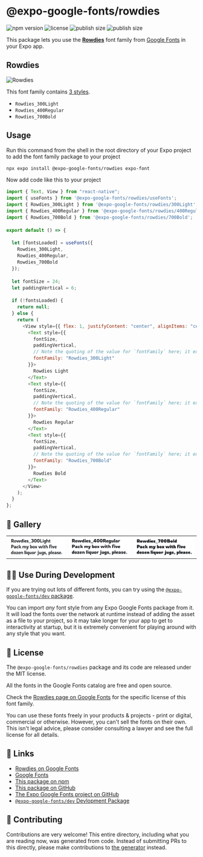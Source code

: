 # @expo-google-fonts/rowdies

![npm version](https://flat.badgen.net/npm/v/@expo-google-fonts/rowdies)
![license](https://flat.badgen.net/github/license/expo/google-fonts)
![publish size](https://flat.badgen.net/packagephobia/install/@expo-google-fonts/rowdies)
![publish size](https://flat.badgen.net/packagephobia/publish/@expo-google-fonts/rowdies)

This package lets you use the [**Rowdies**](https://fonts.google.com/specimen/Rowdies) font family from [Google Fonts](https://fonts.google.com/) in your Expo app.

## Rowdies

![Rowdies](./font-family.png)

This font family contains [3 styles](#-gallery).

- `Rowdies_300Light`
- `Rowdies_400Regular`
- `Rowdies_700Bold`

## Usage

Run this command from the shell in the root directory of your Expo project to add the font family package to your project

```sh
npx expo install @expo-google-fonts/rowdies expo-font
```

Now add code like this to your project

```js
import { Text, View } from "react-native";
import { useFonts } from '@expo-google-fonts/rowdies/useFonts';
import { Rowdies_300Light } from '@expo-google-fonts/rowdies/300Light';
import { Rowdies_400Regular } from '@expo-google-fonts/rowdies/400Regular';
import { Rowdies_700Bold } from '@expo-google-fonts/rowdies/700Bold';

export default () => {

  let [fontsLoaded] = useFonts({
    Rowdies_300Light, 
    Rowdies_400Regular, 
    Rowdies_700Bold
  });

  let fontSize = 24;
  let paddingVertical = 6;

  if (!fontsLoaded) {
    return null;
  } else {
    return (
      <View style={{ flex: 1, justifyContent: "center", alignItems: "center" }}>
        <Text style={{
          fontSize,
          paddingVertical,
          // Note the quoting of the value for `fontFamily` here; it expects a string!
          fontFamily: "Rowdies_300Light"
        }}>
          Rowdies Light
        </Text>
        <Text style={{
          fontSize,
          paddingVertical,
          // Note the quoting of the value for `fontFamily` here; it expects a string!
          fontFamily: "Rowdies_400Regular"
        }}>
          Rowdies Regular
        </Text>
        <Text style={{
          fontSize,
          paddingVertical,
          // Note the quoting of the value for `fontFamily` here; it expects a string!
          fontFamily: "Rowdies_700Bold"
        }}>
          Rowdies Bold
        </Text>
      </View>
    );
  }
};
```

## 🔡 Gallery


||||
|-|-|-|
|![Rowdies_300Light](./300Light/Rowdies_300Light.ttf.png)|![Rowdies_400Regular](./400Regular/Rowdies_400Regular.ttf.png)|![Rowdies_700Bold](./700Bold/Rowdies_700Bold.ttf.png)||


## 👩‍💻 Use During Development

If you are trying out lots of different fonts, you can try using the [`@expo-google-fonts/dev` package](https://github.com/expo/google-fonts/tree/master/font-packages/dev#readme).

You can import _any_ font style from any Expo Google Fonts package from it. It will load the fonts over the network at runtime instead of adding the asset as a file to your project, so it may take longer for your app to get to interactivity at startup, but it is extremely convenient for playing around with any style that you want.


## 📖 License

The `@expo-google-fonts/rowdies` package and its code are released under the MIT license.

All the fonts in the Google Fonts catalog are free and open source.

Check the [Rowdies page on Google Fonts](https://fonts.google.com/specimen/Rowdies) for the specific license of this font family.

You can use these fonts freely in your products & projects - print or digital, commercial or otherwise. However, you can't sell the fonts on their own. This isn't legal advice, please consider consulting a lawyer and see the full license for all details.

## 🔗 Links

- [Rowdies on Google Fonts](https://fonts.google.com/specimen/Rowdies)
- [Google Fonts](https://fonts.google.com/)
- [This package on npm](https://www.npmjs.com/package/@expo-google-fonts/rowdies)
- [This package on GitHub](https://github.com/expo/google-fonts/tree/master/font-packages/rowdies)
- [The Expo Google Fonts project on GitHub](https://github.com/expo/google-fonts)
- [`@expo-google-fonts/dev` Devlopment Package](https://github.com/expo/google-fonts/tree/master/font-packages/dev)

## 🤝 Contributing

Contributions are very welcome! This entire directory, including what you are reading now, was generated from code. Instead of submitting PRs to this directly, please make contributions to [the generator](https://github.com/expo/google-fonts/tree/master/packages/generator) instead.
